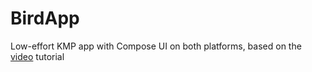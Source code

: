 # BirdApp

Low-effort KMP app with Compose UI on both platforms, based on the [video](https://www.youtube.com/watch?v=5_W5YKPShZ4) tutorial
